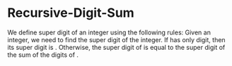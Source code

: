 # Recursive-Digit-Sum
We define super digit of an integer  using the following rules:  Given an integer, we need to find the super digit of the integer.  If  has only  digit, then its super digit is . Otherwise, the super digit of  is equal to the super digit of the sum of the digits of .
